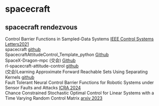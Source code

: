 # spacecraft  
## spacecraft rendezvous 
Control Barrier Functions in Sampled-Data Systems [IEEE Control Systems Letters2021](https://github.com/jbreeden-um/phd-code/tree/main/2021/L-CSS%20CBFs%20for%20Sampled%20Data%20Systems#control-barrier-functions-in-sampled-data-systems)  
spacecraft [github](https://github.com/spacelab-ufsc/acs)  
SpacecraftAttitudeControl_Template_python [Github](https://github.com/Joshua-Protoss/SpacecraftAttitudeControl_Template)  
SpaceX-Dragon-mpc (交会) [Github](https://github.com/elena-ecn/SpaceX-Dragon-mpc)  
rl-spacecraft-attitude-control [github](https://github.com/yuji-astro/rl-spacecraft-attitude-control)  
 (交会)Learning Approximate Forward Reachable Sets Using Separating Kernels [github](https://github.com/unm-hscl/ajthor-ortiz-L4DC2021)  
 Fault Tolerant Neural Control Barrier Functions for Robotic Systems under Sensor Faults and Attacks [ICRA 2024](https://github.com/hongchaozhang-hz/ftncbf)  
 Chance Constrained Stochastic Optimal Control for Linear Systems with a Time Varying Random Control Matrix [arxiv 2023](https://github.com/unm-hscl/shawnpriore-random-control)



